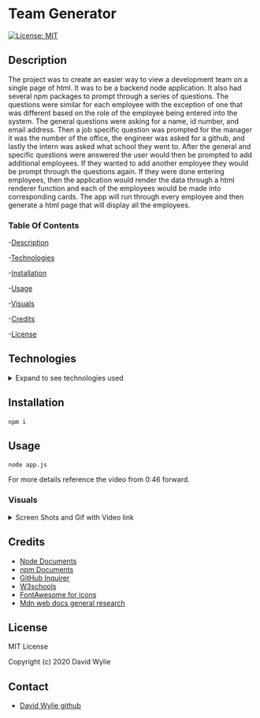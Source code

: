 # Team Generator

[![License: MIT](https://img.shields.io/badge/License-MIT-yellow.svg)](https://opensource.org/licenses/MIT)

## Description 

The project was to create an easier way to view a development team on a single page of html.  It was to be a backend node application.  It also had several npm packages to prompt through a series of questions. The questions were similar for each employee with the exception of one that was different based on the role of the employee being entered into the system.  The general questions were asking for a name, id number, and email address. Then a job specific question was prompted for the manager it was the number of the office, the engineer was asked for a github, and lastly the intern was asked what school they went to.  After the general and specific questions were answered the user would then be prompted to add additional employees. If they wanted to add another employee they would be prompt through the questions again.  If they were done entering employees, then the application would render the data through a html renderer function and each of the employees would be made into corresponding cards. The app will run through every employee and then generate a html page that will display all the employees.

### Table Of Contents

-[Description](#Description)

-[Technologies](#Technologies)

-[Installation](#Installation)
   
-[Usage](#Usage)

-[Visuals](#Visuals)

-[Credits](#Credits)

-[License](#License) 

## Technologies

<details>
<summary>Expand to see technologies used</summary>

### Javascript

Node is the main avenue for our applications.  We use a lot of class constructors with a single main class constructor called "Employee".  Each job class is then made off of the employee constructor, those being Engineer, Intern, and Manager.  Each of those having a single specific property to the specific job.  All the classes have methods that are specific to them to grab that property.  We make use of npm files like inquirer to ask questions to the user.  Path to help write out our files. I made three separate functions.  The first function runs through the questions, and the user is prompted to answer each question.  After we gather that data, it is then used in the function that will arrange the data for us.  Before we arrange that there is one last property that needs to be gather.  It is the property that is job specific. So now that we have gotten the role from our previous function.  I can now prompt the user to answer a question specified to the job class.  After that data is gather we create an object correlating to the job class.  The last part of this function is calling the last function.  In this function we ask whether the user wants to make another employee.  If they do then it re-prompts the user through the questions again.  If the user doesn't want to enter another user then it creates a file that contains each of the job classes.  There is card being generated for each job class, that was collected from the prompt.  That file is then generated into the output folder that uses the path npm package reference a path file.  

#### New code branch

Works just like the main branch, however there are more functions specific functions.  One function to run all other functions, that is the the menu app function it is the first thing to be called.  Then next function is call inside of the menu function and that creates the manager object. After I make the manager object that gets push to an array, and I call the next function create team.  Create Team prompts the user if they want to add another team member from a list (Engineer, Intern, No more employees). The value is then ran through a switch statement.  In the switch there are three cases, one handles engineer and calls the create engineer function. The next handles the intern and calls the create intern function.  Both of which operate just like the create manager function, and call the create team function after making their corresponding object and pushes them up to the array.  The last case handles no more employees and call the make team function.  The make team function makes use of path npm, and creates a file that is then turned into html through the last js htmlRender.

### CSS

I made use of all the bootstraps classes to style the html.

### HTML

All the html was provided.  I add some additional spacing, and style provided by bootstrap.  Each html was setup to generate by the job class.

</details>

## Installation
    
    npm i

## Usage

    node app.js

For more details reference the video from 0:46 forward.

### Visuals

<details>
<summary>Screen Shots and Gif with Video link</summary>

![Photo of CLI](./develop/assets/cli.png)

![HTML created](./develop/assets/createdHtml.png)

![Employee js](./develop/assets/employeeJs.png)

![Engineer js](./develop/assets/engineerJs.png)

![Intern js](./develop/assets/internJs.png)

![Manager js](./develop/assets/managerJs.png)

Click on the gif to be linked to the video

[![Gif of video](./develop/assets/teamGenerator.gif)](https://drive.google.com/file/d/181Agg39TZ2LZbTeLjCsmY9YTilF6Ii0v/view)

</details>

## Credits

* [Node Documents](https://nodejs.org/api/index.html)
* [npm Documents](https://www.npmjs.com/)
* [GitHub Inquirer](https://github.com/SBoudrias/Inquirer.js#readme)
* [W3schools](https://www.w3schools.com/default.asp)
* [FontAwesome for icons ](https://fontawesome.com/v3.2.1/icons/) 
* [Mdn web docs general research](https://developer.mozilla.org/en-US/)

## License

MIT License

Copyright (c) 2020 David Wylie

## Contact

* [David Wylie github](https://github.com/wyliedavid1984)